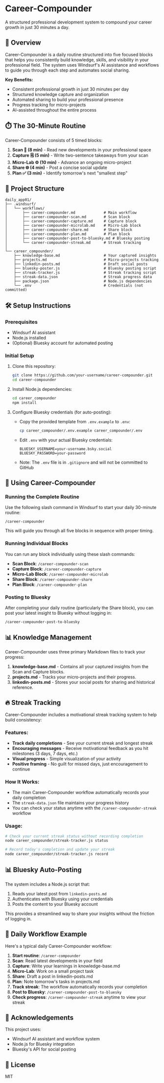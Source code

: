 # Career-Compounder

A structured professional development system to compound your career growth in just 30 minutes a day.

## 🚀 Overview

Career-Compounder is a daily routine structured into five focused blocks that helps you consistently build knowledge, skills, and visibility in your professional field. The system uses Windsurf's AI assistance and workflows to guide you through each step and automates social sharing.

**Key Benefits:**
- Consistent professional growth in just 30 minutes per day
- Structured knowledge capture and organization
- Automated sharing to build your professional presence
- Progress tracking for micro-projects
- AI-assisted throughout the entire process

## ⏱️ The 30-Minute Routine

Career-Compounder consists of 5 timed blocks:

1. **Scan 🔎 (8 min)** - Read new developments in your professional space
2. **Capture 🗒️ (5 min)** - Write two-sentence takeaways from your scan
3. **Micro-Lab ⚙️ (10 min)** - Advance an ongoing micro-project
4. **Share 🌐 (4 min)** - Post a concise social update
5. **Plan ✅ (3 min)** - Identify tomorrow's next "smallest step"

## 📁 Project Structure

```
daily_app01/
├── .windsurf/
│   └── workflows/
│       ├── career-compounder.md             # Main workflow
│       ├── career-compounder-scan.md        # Scan block
│       ├── career-compounder-capture.md     # Capture block
│       ├── career-compounder-microlab.md    # Micro-Lab block
│       ├── career-compounder-share.md       # Share block
│       ├── career-compounder-plan.md        # Plan block
│       ├── career-compounder-post-to-bluesky.md # Bluesky posting
│       └── career-compounder-streak.md      # Streak tracking
│
└── career_compounder/
    ├── knowledge-base.md                    # Your captured insights
    ├── projects.md                          # Micro-projects tracking
    ├── linkedin-posts.md                    # Draft social posts
    ├── bluesky-poster.js                    # Bluesky posting script
    ├── streak-tracker.js                    # Streak tracking script
    ├── streak-data.json                     # Streak progress data
    ├── package.json                         # Node.js dependencies
    └── .env                                 # Credentials (not committed)
```

## 🛠️ Setup Instructions

### Prerequisites
- Windsurf AI assistant
- Node.js installed
- (Optional) Bluesky account for automated posting

### Initial Setup

1. Clone this repository:
   ```bash
   git clone https://github.com/your-username/career-compounder.git
   cd career-compounder
   ```

2. Install Node.js dependencies:
   ```bash
   cd career_compounder
   npm install
   ```

3. Configure Bluesky credentials (for auto-posting):
   - Copy the provided template from `.env.example` to `.env`:
     ```bash
     cp career_compounder/.env.example career_compounder/.env
     ```
   - Edit `.env` with your actual Bluesky credentials:
     ```
     BLUESKY_USERNAME=your-username.bsky.social
     BLUESKY_PASSWORD=your-password
     ```
   - Note: The `.env` file is in `.gitignore` and will not be committed to GitHub

## 🎯 Using Career-Compounder

### Running the Complete Routine

Use the following slash command in Windsurf to start your daily 30-minute routine:
```
/career-compounder
```

This will guide you through all five blocks in sequence with proper timing.

### Running Individual Blocks

You can run any block individually using these slash commands:

- **Scan Block**: `/career-compounder-scan`
- **Capture Block**: `/career-compounder-capture`
- **Micro-Lab Block**: `/career-compounder-microlab`
- **Share Block**: `/career-compounder-share`
- **Plan Block**: `/career-compounder-plan`

### Posting to Bluesky

After completing your daily routine (particularly the Share block), you can post your latest insight to Bluesky without logging in:

```
/career-compounder-post-to-bluesky
```

## 📊 Knowledge Management

Career-Compounder uses three primary Markdown files to track your progress:

1. **knowledge-base.md** - Contains all your captured insights from the Scan and Capture blocks.
2. **projects.md** - Tracks your micro-projects and their progress.
3. **linkedin-posts.md** - Stores your social posts for sharing and historical reference.

## 🔥 Streak Tracking

Career-Compounder includes a motivational streak tracking system to help build consistency:

### Features:
- **Track daily completions** - See your current streak and longest streak
- **Encouraging messages** - Receive motivational feedback as you hit milestones (3 days, 7 days, etc.)
- **Visual progress** - Simple visualization of your activity
- **Positive framing** - No guilt for missed days, just encouragement to continue

### How It Works:
- The main Career-Compounder workflow automatically records your daily completion
- The `streak-data.json` file maintains your progress history
- You can check your status anytime with the `/career-compounder-streak` workflow

### Usage:
```bash
# Check your current streak status without recording completion
node career_compounder/streak-tracker.js status

# Record today's completion and update your streak
node career_compounder/streak-tracker.js record
```

## 📊 Bluesky Auto-Posting

The system includes a Node.js script that:

1. Reads your latest post from `linkedin-posts.md`
2. Authenticates with Bluesky using your credentials
3. Posts the content to your Bluesky account

This provides a streamlined way to share your insights without the friction of logging in.

## 📆 Daily Workflow Example

Here's a typical daily Career-Compounder workflow:

1. **Start routine**: `/career-compounder`
2. **Scan**: Read latest developments in your field
3. **Capture**: Write your learnings in knowledge-base.md
4. **Micro-Lab**: Work on a small project task
5. **Share**: Draft a post in linkedin-posts.md
6. **Plan**: Note tomorrow's tasks in projects.md
7. **Track streak**: The workflow automatically records your completion
8. **Post to Bluesky**: `/career-compounder-post-to-bluesky`
9. **Check progress**: `/career-compounder-streak` anytime to view your streak

## 🙏 Acknowledgements

This project uses:
- Windsurf AI assistant and workflow system
- Node.js for Bluesky integration
- Bluesky's API for social posting

## 📄 License

MIT

